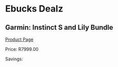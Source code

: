 
# Ebucks Dealz
## Garmin: Instinct S and Lily Bundle
[Product Page](https://www.ebucks.com/web/shop/productSelected.do?prodId=1237095080&catId=1233320031)

Price: R7999.00

Savings: 


	